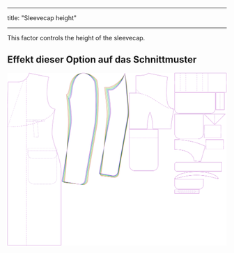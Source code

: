- - -
title: "Sleevecap height"
- - -

This factor controls the height of the sleevecap.

## Effekt dieser Option auf das Schnittmuster

![This image shows the effect of this option by superimposing several variants that have a different value for this option](carlton_sleevecapheight_sample.svg "Effect of this option on the pattern")
